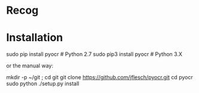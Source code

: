 # Recog

# Installation
sudo pip install pyocr  # Python 2.7
sudo pip3 install pyocr  # Python 3.X

or the manual way:

mkdir -p ~/git ;
cd git
git clone https://github.com/jflesch/pyocr.git
cd pyocr
sudo python ./setup.py install

